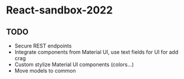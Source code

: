 # React-sandbox-2022

## TODO

- Secure REST endpoints
- Integrate components from Material UI, use text fields for UI for add crag
- Custom stylize Material UI components (colors...)
- Move models to common